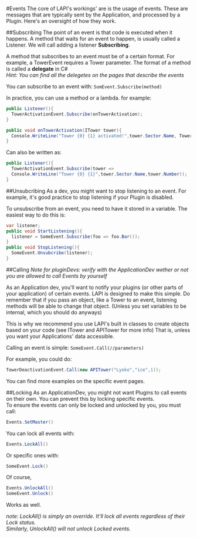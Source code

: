 #Events
The core of LAPI's workings' are is the usage of events.
These are messages that are typically sent by the Application, and processed by a Plugin.
Here's an oversight of how they work.

##Subscribing
The point of an event is that code is executed when it happens.
A method that waits for an event to happen, is usually called a Listener.
We will call adding a listener **Subscribing**.

A method that subscribes to an event must be of a certain format.
For example, a TowerEvent requires a Tower parameter.
The format of a method is called a **delegate** in C#<br>
*Hint: You can find all the delegetes on the pages that describe the events*

You can subscribe to an event with:
``SomEvent.Subscribe(method)``

In practice, you can use a method or a lambda.
for example:
```csharp
public Listener(){
  TowerActivationEvent.Subscribe(onTowerActivation);
}

public void onTowerActivation(ITower tower){
  Console.WriteLine("Tower {0} {1} activated!",tower.Sector.Name, Tower.Number);
}
```
Can also be written as:
```csharp
public Listener(){
  TowerActivationEvent.Subscribe(tower =>
  Console.WriteLine("Tower {0} {1}",tower.Sector.Name,tower.Number));
}

```
##Unsubcribing
As a dev, you might want to stop listening to an event.
For example, it's good practice to stop listening if your Plugin is disabled.

To unsubscribe from an event, you need to have it stored in a variable.
The easiest way to do this is:
```csharp
var listener;
public void StartListening(){
  listener = SomeEvent.Subscribe(foo => foo.Bar());
}
public void StopListening(){
  SomeEvent.Unsubcribe(listener);
}

```



##Calling
*Note for pluginDevs: verify with the ApplicationDev wether or not you are allowed to call Events by yourself*

As an Application dev, you'll want to notify your plugins (or other parts of your application) of certain events.
LAPI is designed to make this simple.
Do remember that if you pass an object, like a Tower to an event, listening methods will be able to change that object. (Unless you set variables to be internal, which you should do anyways)

This is why we recommend you use LAPI's built in classes to create objects based on your code (see ITower and APITower for more info)
That is, unless you want your Applications' data accessible.

Calling an event is simple:
``SomeEvent.Call(//parameters)``

For example, you could do:
```csharp
TowerDeactivationEvent.Call(new APITower("Lyoko","ice",1));
```
You can find more examples on the specific event pages.

##Locking
As an ApplicationDev, you might not want Plugins to call events on their own. You can prevent this by locking specific events.<br>
To ensure the events can only be locked and unlocked by you, you must call:
```csharp
Events.SetMaster()
```
You can lock all events with:
```csharp
Events.LockAll()
```
Or specific ones with:
```csharp
SomeEvent.Lock()
```
Of course,
```csharp
Events.UnlockAll()
SomeEvent.Unlock()
```
Works as well.

*note: LockAll() is simply an override. It'll lock all events regardless of their Lock status.*<br>
*Similarly, UnlockAll() will not unlock Locked events.*
